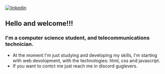 [![linkedin](https://img.shields.io/badge/-linkedin-0E76A8)](https://www.linkedin.com/in/gustavo-pfleger-rebelo-295554287/)  
## Hello and welcome!!! 
### I'm a computer science student, and telecommunications technician.

- At the moment I'm just studying and developing my skills, I'm starting with web devolopment, with the technologies: html, css and javascript.
- If you want to contct me just reach me in discord guglevers.
